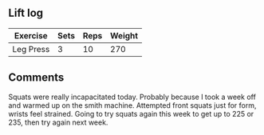 ## Lift log
| Exercise | Sets | Reps | Weight |
|----------|------|------|--------|
|Leg Press |   3  |  10  |  270   |


## Comments
Squats were really incapacitated today. Probably because I took a week off and warmed up on the smith machine. 
Attempted front squats just for form, wrists feel strained.
Going to try squats again this week to get up to 225 or 235, then try again next week. 
